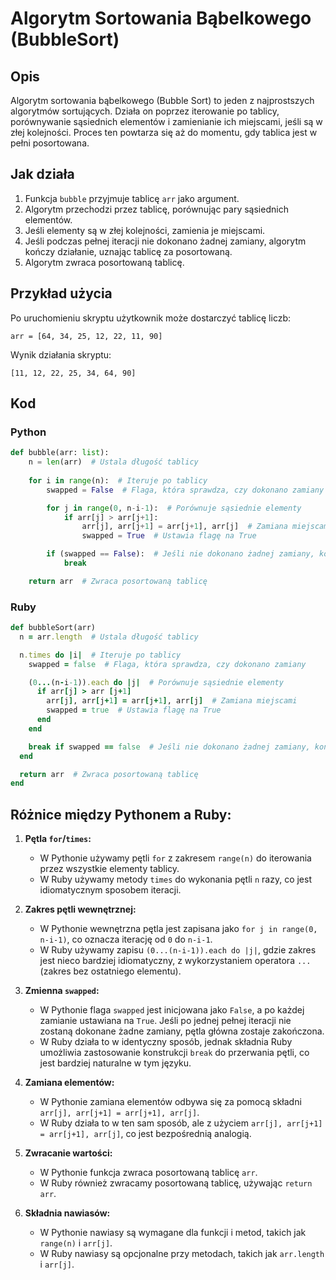 # Algorytm Sortowania Bąbelkowego (BubbleSort)

## Opis
Algorytm sortowania bąbelkowego (Bubble Sort) to jeden z najprostszych algorytmów sortujących. Działa on poprzez iterowanie po tablicy, porównywanie sąsiednich elementów i zamienianie ich miejscami, jeśli są w złej kolejności. Proces ten powtarza się aż do momentu, gdy tablica jest w pełni posortowana.

## Jak działa
1. Funkcja `bubble` przyjmuje tablicę `arr` jako argument.
2. Algorytm przechodzi przez tablicę, porównując pary sąsiednich elementów.
3. Jeśli elementy są w złej kolejności, zamienia je miejscami.
4. Jeśli podczas pełnej iteracji nie dokonano żadnej zamiany, algorytm kończy działanie, uznając tablicę za posortowaną.
5. Algorytm zwraca posortowaną tablicę.

## Przykład użycia
Po uruchomieniu skryptu użytkownik może dostarczyć tablicę liczb:
```
arr = [64, 34, 25, 12, 22, 11, 90]
```
Wynik działania skryptu:
```
[11, 12, 22, 25, 34, 64, 90]
```

## Kod

### Python
```python
def bubble(arr: list):
    n = len(arr)  # Ustala długość tablicy
    
    for i in range(n):  # Iteruje po tablicy
        swapped = False  # Flaga, która sprawdza, czy dokonano zamiany

        for j in range(0, n-i-1):  # Porównuje sąsiednie elementy
            if arr[j] > arr[j+1]:
                arr[j], arr[j+1] = arr[j+1], arr[j]  # Zamiana miejscami
                swapped = True  # Ustawia flagę na True

        if (swapped == False):  # Jeśli nie dokonano żadnej zamiany, kończy działanie
            break

    return arr  # Zwraca posortowaną tablicę
```

### Ruby
```ruby
def bubbleSort(arr)
  n = arr.length  # Ustala długość tablicy

  n.times do |i|  # Iteruje po tablicy
    swapped = false  # Flaga, która sprawdza, czy dokonano zamiany

    (0...(n-i-1)).each do |j|  # Porównuje sąsiednie elementy
      if arr[j] > arr [j+1]
        arr[j], arr[j+1] = arr[j+1], arr[j]  # Zamiana miejscami
        swapped = true  # Ustawia flagę na True
      end
    end

    break if swapped == false  # Jeśli nie dokonano żadnej zamiany, kończy działanie
  end

  return arr  # Zwraca posortowaną tablicę
end
```

## Różnice między Pythonem a Ruby:
1. **Pętla `for`/`times`:**
   - W Pythonie używamy pętli `for` z zakresem `range(n)` do iterowania przez wszystkie elementy tablicy.
   - W Ruby używamy metody `times` do wykonania pętli `n` razy, co jest idiomatycznym sposobem iteracji.

2. **Zakres pętli wewnętrznej:**
   - W Pythonie wewnętrzna pętla jest zapisana jako `for j in range(0, n-i-1)`, co oznacza iterację od `0` do `n-i-1`.
   - W Ruby używamy zapisu `(0...(n-i-1)).each do |j|`, gdzie zakres jest nieco bardziej idiomatyczny, z wykorzystaniem operatora `...` (zakres bez ostatniego elementu).

3. **Zmienna `swapped`:**
   - W Pythonie flaga `swapped` jest inicjowana jako `False`, a po każdej zamianie ustawiana na `True`. Jeśli po jednej pełnej iteracji nie zostaną dokonane żadne zamiany, pętla główna zostaje zakończona.
   - W Ruby działa to w identyczny sposób, jednak składnia Ruby umożliwia zastosowanie konstrukcji `break` do przerwania pętli, co jest bardziej naturalne w tym języku.

4. **Zamiana elementów:**
   - W Pythonie zamiana elementów odbywa się za pomocą składni `arr[j], arr[j+1] = arr[j+1], arr[j]`.
   - W Ruby działa to w ten sam sposób, ale z użyciem `arr[j], arr[j+1] = arr[j+1], arr[j]`, co jest bezpośrednią analogią.

5. **Zwracanie wartości:**
   - W Pythonie funkcja zwraca posortowaną tablicę `arr`.
   - W Ruby również zwracamy posortowaną tablicę, używając `return arr`.

6. **Składnia nawiasów:**
   - W Pythonie nawiasy są wymagane dla funkcji i metod, takich jak `range(n)` i `arr[j]`.
   - W Ruby nawiasy są opcjonalne przy metodach, takich jak `arr.length` i `arr[j]`.
